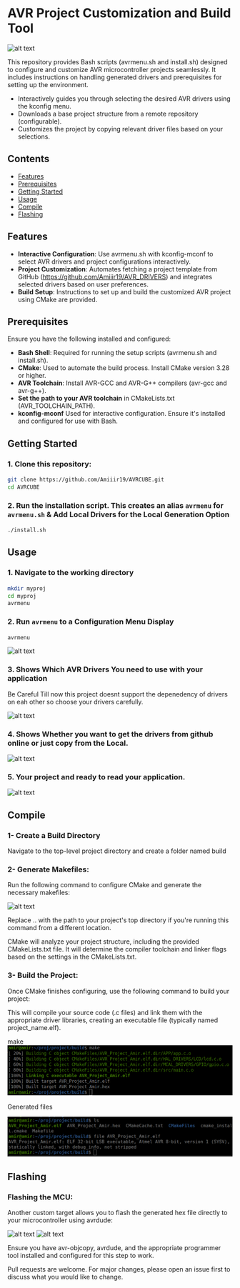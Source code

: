 # AVR Project Customization and Build Tool

![alt text](https://github.com/Amiiir19/AVRCUBE_BASH_final/blob/main/pics/menu.png)



This repository provides Bash scripts (avrmenu.sh and install.sh) designed to configure and customize AVR microcontroller projects seamlessly. 
It includes instructions on handling generated drivers and prerequisites for setting up the environment.

- Interactively guides you through selecting the desired AVR drivers using the kconfig menu.
- Downloads a base project structure from a remote repository (configurable).
- Customizes the project by copying relevant driver files based on your selections.



## Contents 
* [Features](#features)
* [Prerequisites](#prerequisites)
* [Getting Started ](#getting-started)
* [Usage](#usage)
* [Compile](#compile)
* [Flashing](#flashing)



## Features

- **Interactive Configuration**: Use avrmenu.sh with kconfig-mconf to select AVR drivers and project configurations interactively.
- **Project Customization**: Automates fetching a project template from GitHub (https://github.com/Amiiir19/AVR_DRIVERS) and integrates selected drivers based on user preferences.
- **Build Setup**: Instructions to set up and build the customized AVR project using CMake are provided.

## Prerequisites
Ensure you have the following installed and configured:

- **Bash Shell**: Required for running the setup scripts (avrmenu.sh and install.sh).
- **CMake**: Used to automate the build process. Install CMake version 3.28 or higher.
- **AVR Toolchain**: Install AVR-GCC and AVR-G++ compilers (avr-gcc and avr-g++).
- **Set the path to your AVR toolchain** in CMakeLists.txt (AVR_TOOLCHAIN_PATH).
- **kconfig-mconf** Used for interactive configuration. Ensure it's installed and configured for use with Bash.


## Getting Started 

### 1. Clone this repository:
```bash 
git clone https://github.com/Amiiir19/AVRCUBE.git
cd AVRCUBE
```
### 2. Run the installation script. This creates an alias `avrmenu` for `avrmenu.sh` & Add Local Drivers for the Local Generation Option

```bash 
./install.sh
```

## Usage
### 1. Navigate to the working directory
```bash 
mkdir myproj
cd myproj
avrmenu 
```
### 2. Run `avrmenu` to a Configuration Menu Display 
```bash 
avrmenu
```
![alt text](https://github.com/Amiiir19/AVRCUBE_BASH_final/blob/main/pics/menu.png)

### 3. Shows Which AVR Drivers You need to use with your application 
Be Careful Till now this project doesnt support the depenedency of drivers on eah other so choose your drivers carefully. 

![alt text](https://github.com/Amiiir19/AVRCUBE_BASH_final/blob/main/pics/Drivers.png)


### 4. Shows Whether you want to get the drivers from github online or just copy from the Local. 

![alt text](https://github.com/Amiiir19/AVRCUBE_BASH_final/blob/main/pics/download.png)

### 5. Your project and ready to read your application.

![alt text](https://github.com/Amiiir19/AVRCUBE_BASH_final/blob/main/pics/tree.png)


## Compile 

### 1- **Create a Build Directory** 
Navigate to the top-level project directory and create a folder named build 

### 2-  **Generate Makefiles:**
Run the following command to configure CMake and generate the necessary makefiles:

![alt text](https://github.com/Amiiir19/AVRCUBE_BASH_final/blob/main/pics/cmake.png)


Replace .. with the path to your project's top directory if you're running this command from a different location.

CMake will analyze your project structure, including the provided CMakeLists.txt file.
It will determine the compiler toolchain and linker flags based on the settings in the CMakeLists.txt.


### 3- **Build the Project:**
Once CMake finishes configuring, use the following command to build 
your project:

This will compile your source code (.c files) and link them with the appropriate driver libraries, creating an executable file (typically named project_name.elf).

make 
![alt text](https://github.com/Amiiir19/AVRCUBE/blob/main/pics/make.png)

 Generated files

![alt text](https://github.com/Amiiir19/AVRCUBE/blob/main/pics/file.png)


## Flashing 
### **Flashing the MCU:** 
Another custom target allows you to flash the generated hex file directly to your microcontroller using avrdude:

![alt text](https://github.com/Amiiir19/AVRCUBE_BASH_final/blob/main/pics/1.png)
![alt text](https://github.com/Amiiir19/AVRCUBE_BASH_final/blob/main/pics/2.png)

Ensure you have avr-objcopy, avrdude, and the appropriate programmer tool installed and configured for this step to work.



Pull requests are welcome. For major changes, please open an issue first
to discuss what you would like to change.

